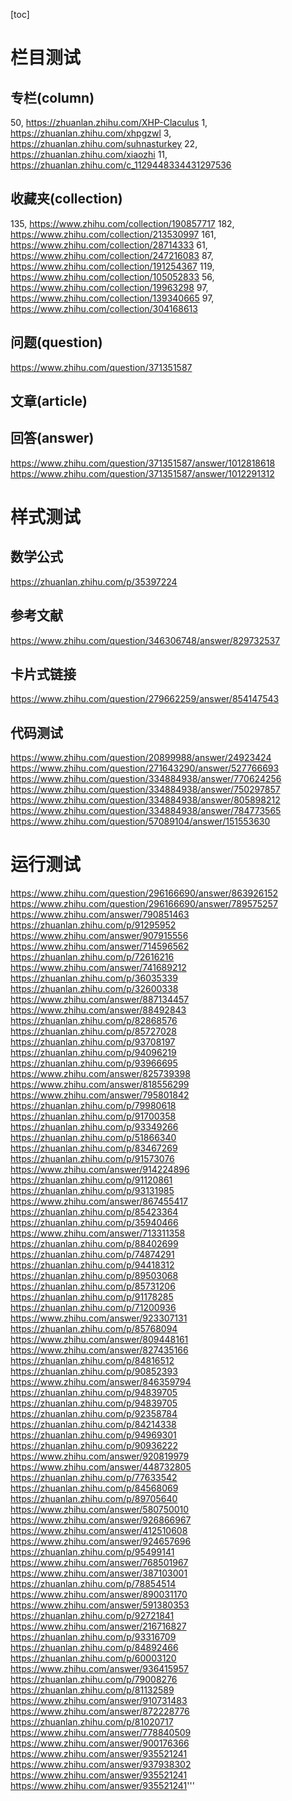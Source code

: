 [toc]

# 栏目测试

## 专栏(column)

50, https://zhuanlan.zhihu.com/XHP-Claculus
1,  https://zhuanlan.zhihu.com/xhpgzwl
3,  https://zhuanlan.zhihu.com/suhnasturkey
22, https://zhuanlan.zhihu.com/xiaozhi
11, https://zhuanlan.zhihu.com/c_1129448334431297536

## 收藏夹(collection)

135, https://www.zhihu.com/collection/190857717
182, https://www.zhihu.com/collection/213530997
161, https://www.zhihu.com/collection/28714333
61,  https://www.zhihu.com/collection/247216083
87,  https://www.zhihu.com/collection/191254367
119, https://www.zhihu.com/collection/105052833
56,  https://www.zhihu.com/collection/19963298
97,  https://www.zhihu.com/collection/139340665
97,  https://www.zhihu.com/collection/304168613

## 问题(question)

https://www.zhihu.com/question/371351587

##  文章(article)

## 回答(answer)

https://www.zhihu.com/question/371351587/answer/1012818618
https://www.zhihu.com/question/371351587/answer/1012291312

# 样式测试

## 数学公式

https://zhuanlan.zhihu.com/p/35397224

## 参考文献

https://www.zhihu.com/question/346306748/answer/829732537

## 卡片式链接

https://www.zhihu.com/question/279662259/answer/854147543

## 代码测试

https://www.zhihu.com/question/20899988/answer/24923424
https://www.zhihu.com/question/271643290/answer/527766693
https://www.zhihu.com/question/334884938/answer/770624256
https://www.zhihu.com/question/334884938/answer/750297857
https://www.zhihu.com/question/334884938/answer/805898212
https://www.zhihu.com/question/334884938/answer/784773565
https://www.zhihu.com/question/57089104/answer/151553630


# 运行测试

https://www.zhihu.com/question/296166690/answer/863926152
https://www.zhihu.com/question/296166690/answer/789575257
https://www.zhihu.com/answer/790851463
https://zhuanlan.zhihu.com/p/91295952
https://www.zhihu.com/answer/907915556
https://www.zhihu.com/answer/714596562
https://zhuanlan.zhihu.com/p/72616216
https://www.zhihu.com/answer/741689212
https://zhuanlan.zhihu.com/p/36035339
https://zhuanlan.zhihu.com/p/32600338
https://www.zhihu.com/answer/887134457
https://www.zhihu.com/answer/88492843
https://zhuanlan.zhihu.com/p/82868576
https://zhuanlan.zhihu.com/p/85727028
https://zhuanlan.zhihu.com/p/93708197
https://zhuanlan.zhihu.com/p/94096219
https://zhuanlan.zhihu.com/p/93966695
https://www.zhihu.com/answer/825739398
https://www.zhihu.com/answer/818556299
https://www.zhihu.com/answer/795801842
https://zhuanlan.zhihu.com/p/79980618
https://zhuanlan.zhihu.com/p/91700358
https://zhuanlan.zhihu.com/p/93349266
https://zhuanlan.zhihu.com/p/51866340
https://zhuanlan.zhihu.com/p/83467269
https://zhuanlan.zhihu.com/p/91573076
https://www.zhihu.com/answer/914224896
https://zhuanlan.zhihu.com/p/91120861
https://zhuanlan.zhihu.com/p/93131985
https://www.zhihu.com/answer/867455417
https://zhuanlan.zhihu.com/p/85423364
https://zhuanlan.zhihu.com/p/35940466
https://www.zhihu.com/answer/713311358
https://zhuanlan.zhihu.com/p/88402699
https://zhuanlan.zhihu.com/p/74874291
https://zhuanlan.zhihu.com/p/94418312
https://zhuanlan.zhihu.com/p/89503068
https://zhuanlan.zhihu.com/p/85731206
https://zhuanlan.zhihu.com/p/91178285
https://zhuanlan.zhihu.com/p/71200936
https://www.zhihu.com/answer/923307131
https://zhuanlan.zhihu.com/p/85768094
https://www.zhihu.com/answer/809448161
https://www.zhihu.com/answer/827435166
https://zhuanlan.zhihu.com/p/84816512
https://zhuanlan.zhihu.com/p/90852393
https://www.zhihu.com/answer/846359794
https://zhuanlan.zhihu.com/p/94839705
https://zhuanlan.zhihu.com/p/94839705
https://zhuanlan.zhihu.com/p/92358784
https://zhuanlan.zhihu.com/p/84214338
https://zhuanlan.zhihu.com/p/94969301
https://zhuanlan.zhihu.com/p/90936222
https://www.zhihu.com/answer/920819979
https://www.zhihu.com/answer/448732805
https://zhuanlan.zhihu.com/p/77633542
https://zhuanlan.zhihu.com/p/84568069
https://zhuanlan.zhihu.com/p/89705640
https://www.zhihu.com/answer/580750010
https://www.zhihu.com/answer/926866967
https://www.zhihu.com/answer/412510608
https://www.zhihu.com/answer/924657696
https://zhuanlan.zhihu.com/p/95499141
https://www.zhihu.com/answer/768501967
https://www.zhihu.com/answer/387103001
https://zhuanlan.zhihu.com/p/78854514
https://www.zhihu.com/answer/890031170
https://www.zhihu.com/answer/591380353
https://zhuanlan.zhihu.com/p/92721841
https://www.zhihu.com/answer/216716827
https://zhuanlan.zhihu.com/p/93316709
https://zhuanlan.zhihu.com/p/84892466
https://zhuanlan.zhihu.com/p/60003120
https://www.zhihu.com/answer/936415957
https://zhuanlan.zhihu.com/p/79008276
https://zhuanlan.zhihu.com/p/81132589
https://www.zhihu.com/answer/910731483
https://www.zhihu.com/answer/872228776
https://zhuanlan.zhihu.com/p/81020717
https://www.zhihu.com/answer/778840509
https://www.zhihu.com/answer/900176366
https://www.zhihu.com/answer/935521241
https://www.zhihu.com/answer/937938302
https://www.zhihu.com/answer/935521241
https://www.zhihu.com/answer/935521241'''